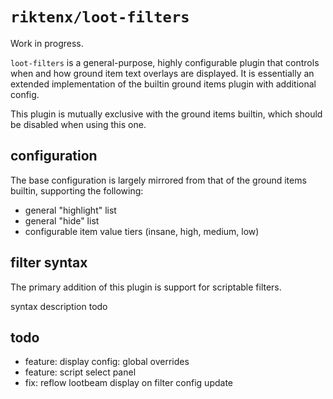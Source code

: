 # `riktenx/loot-filters`

Work in progress.

`loot-filters` is a general-purpose, highly configurable plugin that controls when and how ground item text overlays are
displayed. It is essentially an extended implementation of the builtin ground items plugin with additional config.

This plugin is mutually exclusive with the ground items builtin, which should be disabled when using this one.

## configuration

The base configuration is largely mirrored from that of the ground items builtin, supporting the following:
* general "highlight" list
* general "hide" list
* configurable item value tiers (insane, high, medium, low)

## filter syntax

The primary addition of this plugin is support for scriptable filters.

syntax description todo

## todo
* feature: display config: global overrides
* feature: script select panel
* fix: reflow lootbeam display on filter config update